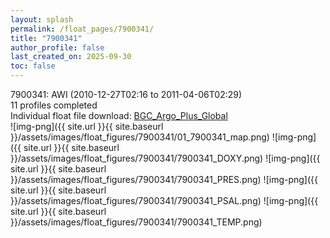 ```yaml
---
layout: splash
permalink: /float_pages/7900341/
title: "7900341"
author_profile: false
last_created_on: 2025-09-30
toc: false
---
```

 
7900341: AWI (2010-12-27T02:16 to 2011-04-06T02:29)\
11 profiles completed\
Individual float file download: [BGC_Argo_Plus_Global](https://ftp.soest.hawaii.edu/bgc_argo_plus/Individual_Floats/outliers_removed/7900341_Sprof_processed.nc)\
![img-png]({{ site.url }}{{ site.baseurl }}/assets/images/float_figures/7900341/01_7900341_map.png)
![img-png]({{ site.url }}{{ site.baseurl }}/assets/images/float_figures/7900341/7900341_DOXY.png)
![img-png]({{ site.url }}{{ site.baseurl }}/assets/images/float_figures/7900341/7900341_PRES.png)
![img-png]({{ site.url }}{{ site.baseurl }}/assets/images/float_figures/7900341/7900341_PSAL.png)
![img-png]({{ site.url }}{{ site.baseurl }}/assets/images/float_figures/7900341/7900341_TEMP.png)
